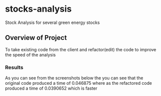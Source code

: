 # stocks-analysis
Stock Analysis for several green energy stocks
## Overview of Project
To take existing code from the client and refactor(edit) the code to improve the speed of the analysis
### Results
As you can see from the screenshots below the you can see that the original code produced a time of 0.046875 where as the refactored code produced a time of 0.0390652 which is faster

